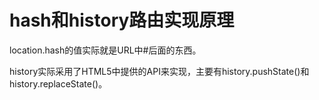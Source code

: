 # hash和history路由实现原理

location.hash的值实际就是URL中#后面的东西。

history实际采用了HTML5中提供的API来实现，主要有history.pushState()和history.replaceState()。